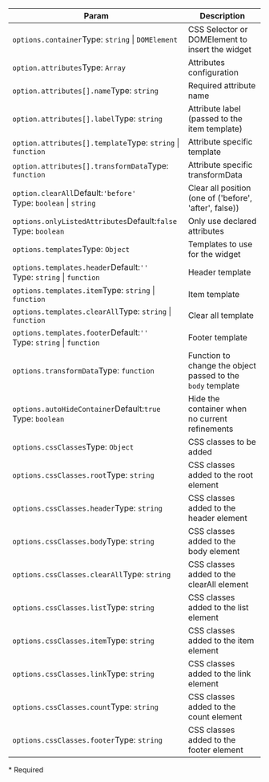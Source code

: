 | Param | Description |
| --- | --- |
| <span class='attr-required'>`options.container`</span><span class="attr-infos">Type: <code>string</code> &#124; <code>DOMElement</code></span> | CSS Selector or DOMElement to insert the widget |
| <span class='attr-optional'>`option.attributes`</span><span class="attr-infos">Type: <code>Array</code></span> | Attributes configuration |
| <span class='attr-optional'>`option.attributes[].name`</span><span class="attr-infos">Type: <code>string</code></span> | Required attribute name |
| <span class='attr-optional'>`option.attributes[].label`</span><span class="attr-infos">Type: <code>string</code></span> | Attribute label (passed to the item template) |
| <span class='attr-optional'>`option.attributes[].template`</span><span class="attr-infos">Type: <code>string</code> &#124; <code>function</code></span> | Attribute specific template |
| <span class='attr-optional'>`option.attributes[].transformData`</span><span class="attr-infos">Type: <code>function</code></span> | Attribute specific transformData |
| <span class='attr-optional'>`option.clearAll`</span><span class="attr-infos">Default:<code class="attr-default">&#x27;before&#x27;</code><br />Type: <code>boolean</code> &#124; <code>string</code></span> | Clear all position (one of ('before', 'after', false)) |
| <span class='attr-optional'>`options.onlyListedAttributes`</span><span class="attr-infos">Default:<code class="attr-default">false</code><br />Type: <code>boolean</code></span> | Only use declared attributes |
| <span class='attr-optional'>`options.templates`</span><span class="attr-infos">Type: <code>Object</code></span> | Templates to use for the widget |
| <span class='attr-optional'>`options.templates.header`</span><span class="attr-infos">Default:<code class="attr-default">&#x27;&#x27;</code><br />Type: <code>string</code> &#124; <code>function</code></span> | Header template |
| <span class='attr-optional'>`options.templates.item`</span><span class="attr-infos">Type: <code>string</code> &#124; <code>function</code></span> | Item template |
| <span class='attr-optional'>`options.templates.clearAll`</span><span class="attr-infos">Type: <code>string</code> &#124; <code>function</code></span> | Clear all template |
| <span class='attr-optional'>`options.templates.footer`</span><span class="attr-infos">Default:<code class="attr-default">&#x27;&#x27;</code><br />Type: <code>string</code> &#124; <code>function</code></span> | Footer template |
| <span class='attr-optional'>`options.transformData`</span><span class="attr-infos">Type: <code>function</code></span> | Function to change the object passed to the `body` template |
| <span class='attr-optional'>`options.autoHideContainer`</span><span class="attr-infos">Default:<code class="attr-default">true</code><br />Type: <code>boolean</code></span> | Hide the container when no current refinements |
| <span class='attr-optional'>`options.cssClasses`</span><span class="attr-infos">Type: <code>Object</code></span> | CSS classes to be added |
| <span class='attr-optional'>`options.cssClasses.root`</span><span class="attr-infos">Type: <code>string</code></span> | CSS classes added to the root element |
| <span class='attr-optional'>`options.cssClasses.header`</span><span class="attr-infos">Type: <code>string</code></span> | CSS classes added to the header element |
| <span class='attr-optional'>`options.cssClasses.body`</span><span class="attr-infos">Type: <code>string</code></span> | CSS classes added to the body element |
| <span class='attr-optional'>`options.cssClasses.clearAll`</span><span class="attr-infos">Type: <code>string</code></span> | CSS classes added to the clearAll element |
| <span class='attr-optional'>`options.cssClasses.list`</span><span class="attr-infos">Type: <code>string</code></span> | CSS classes added to the list element |
| <span class='attr-optional'>`options.cssClasses.item`</span><span class="attr-infos">Type: <code>string</code></span> | CSS classes added to the item element |
| <span class='attr-optional'>`options.cssClasses.link`</span><span class="attr-infos">Type: <code>string</code></span> | CSS classes added to the link element |
| <span class='attr-optional'>`options.cssClasses.count`</span><span class="attr-infos">Type: <code>string</code></span> | CSS classes added to the count element |
| <span class='attr-optional'>`options.cssClasses.footer`</span><span class="attr-infos">Type: <code>string</code></span> | CSS classes added to the footer element |

<p class="attr-legend">* <span>Required</span></p>
